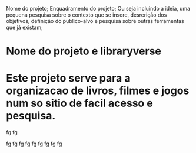 Nome do projeto;
Enquadramento do projeto;
Ou seja incluindo a ideia, uma pequena pesquisa sobre o contexto que se insere, desrcrição dos objetivos, definição do publico-alvo e pesquisa sobre outras ferramentas que já existam;



# Nome do projeto e libraryverse

# Este projeto serve para a organizacao de livros, filmes e jogos num so sitio de facil acesso e pesquisa.




fg
fg

fg
fg
fg
fg
fg
fg
fg
fg
fg
